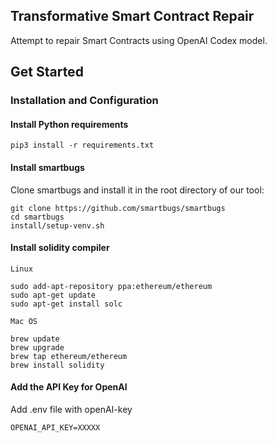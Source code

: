 ## Transformative Smart Contract Repair

Attempt to repair Smart Contracts using OpenAI Codex model.

## Get Started

### Installation and Configuration

#### Install Python requirements

`pip3 install -r requirements.txt`

#### Install smartbugs

Clone smartbugs and install it in the root directory of our tool:

```
git clone https://github.com/smartbugs/smartbugs
cd smartbugs
install/setup-venv.sh
```

#### Install solidity compiler

`Linux`
```
sudo add-apt-repository ppa:ethereum/ethereum
sudo apt-get update
sudo apt-get install solc
```


`Mac OS`
```
brew update
brew upgrade
brew tap ethereum/ethereum
brew install solidity
```

#### Add the API Key for OpenAI

Add .env file with openAI-key

`OPENAI_API_KEY=XXXXX`
